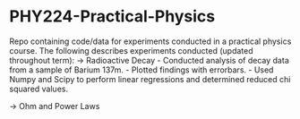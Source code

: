 # PHY224-Practical-Physics
Repo containing code/data for experiments conducted in a practical physics course.
The following describes experiments conducted (updated throughout term):
  -> Radioactive Decay
    - Conducted analysis of decay data from a sample of Barium 137m.
    - Plotted findings with errorbars.
    - Used Numpy and Scipy to perform linear regressions and determined reduced chi squared values.
    
  -> Ohm and Power Laws 
 

